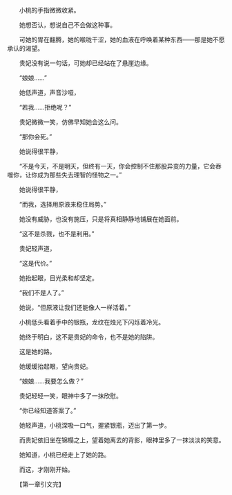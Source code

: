 　　小桃的手指微微收紧。

　　她想否认，想说自己不会做这种事。

　　可她的胃在翻腾，她的喉咙干涩，她的血液在呼唤着某种东西——那是她不愿承认的渴望。

　　贵妃没有说一句话，可她却已经站在了悬崖边缘。

　　“娘娘……”

　　她低声道，声音沙哑，

　　“若我……拒绝呢？”

　　贵妃微微一笑，仿佛早知她会这么问。

　　“那你会死。”

　　她说得很平静，

　　“不是今天，不是明天，但终有一天，你会控制不住那股异变的力量，它会吞噬你，让你成为那些失去理智的怪物之一。”

　　她说得很平静，

　　“而我，选择用原液来稳住局势。”

　　她没有威胁，也没有施压，只是将真相静静地铺展在她面前。

　　“这不是杀戮，也不是利用。”

　　贵妃轻声道，

　　“这是代价。”

　　她抬起眼，目光柔和却坚定。

　　“我们不是人了。”

　　她说，“但原液让我们还能像人一样活着。”

　　小桃低头看着手中的银瓶，龙纹在烛光下闪烁着冷光。

　　她终于明白，这不是贵妃的命令，也不是她的陷阱。

　　这是她的路。

　　她缓缓抬起眼，望向贵妃。

　　“娘娘……我要怎么做？”

　　贵妃轻轻一笑，眼神中多了一抹欣慰。

　　“你已经知道答案了。”

　　她轻声道，小桃深吸一口气，握紧银瓶，迈出了第一步。

　　而贵妃依旧坐在锦榻之上，望着她离去的背影，眼神里多了一抹淡淡的笑意。

　　她知道，小桃已经走上了她的路。

　　而这，才刚刚开始。

　　【第一章引文完】